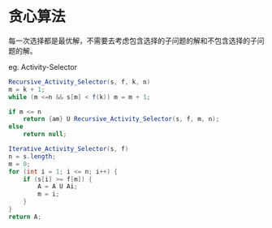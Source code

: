# 贪心算法

每一次选择都是最优解，不需要去考虑包含选择的子问题的解和不包含选择的子问题的解。

eg. Activity-Selector

```java
Recursive_Activity_Selector(s, f, k, n)
m = k + 1;
while (m <=n && s[m] < f(k)) m = m + 1;

if m <= n 
    return {am} U Recursive_Activity_Selector(s, f, m, n);
else 
    return null;
```

```java
Iterative_Activity_Selector(s, f)
n = s.length;
m = 0;
for (int i = 1; i <= n; i++) {
    if (s[i] >= f[m]) {
        A = A U Ai;
        m = i;
    }
}
return A;
```